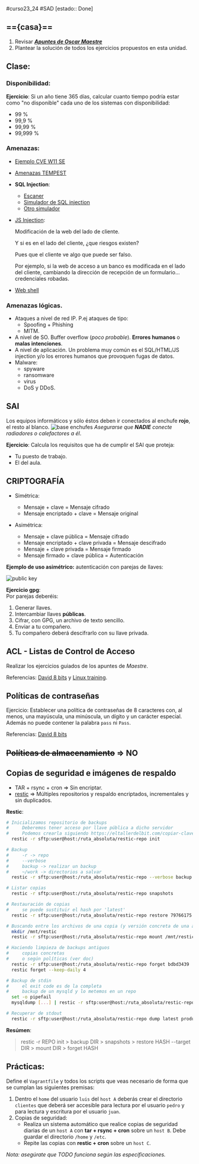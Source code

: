 #curso23_24 #SAD [estado:: Done] 

## =={casa}== 
1. Revisar ***[Apuntes de Oscar Maestre](https://oscarmaestre.github.io/apuntes_sad/tema_pautas_seguridad_informatica/tema_pautas_seguridad_informatica.html)***
2. Plantear la solución de todos los ejercicios propuestos en esta unidad.


## Clase:
### Disponibilidad:
**Ejercicio**: Si un año tiene 365 días, calcular cuanto tiempo podría estar como "no disponible" cada uno de los sistemas con disponibilidad:
  * 99 %
  * 99,9 %
  * 99,99 %
  * 99,999 %


### Amenazas:
* [Ejemplo CVE W11 SE](https://support.microsoft.com/es-es/topic/kb5028407-c%C3%B3mo-administrar-la-vulnerabilidad-asociada-con-cve-2023-32019-bd6ed35f-48b1-41f6-bd19-d2d97270f080)
+ [Amenazas TEMPEST](https://armada.defensa.gob.es/archivo/rgm/2016/12/rgmdic2016cap11.pdf)
+ **SQL Injection**:
  + [Escaner](https://pentest-tools.com/website-vulnerability-scanning/sql-injection-scanner-online)
  + [Simulador de SQL injection](https://www.hacksplaining.com/exercises/sql-injection)
  + [Otro simulador](https://www.codingame.com/playgrounds/154/sql-injection-demo/sql-injection)
+ [JS Injection](https://code-boxx.com/javascript-injection-beginners/):

  Modificación de la web del lado de cliente.

  Y si es en el lado del cliente, ¿que riesgos existen?

  Pues que el cliente ve algo que puede ser falso.

  Por ejemplo, si la web de acceso a un banco es modificada en el lado del cliente, cambiando la dirección de recepción de un formulario... credenciales robadas.
  
+ [Web shell](https://www.invicti.com/learn/web-shell/)




### Amenazas lógicas.
* Ataques a nivel de red IP. P.ej ataques de tipo:
  * Spoofing + Phishing
  * MITM.
* A nivel de SO. Buffer overflow (*poco probable*). **Errores humanos** o **malas intenciones**.
* A nivel de aplicación. Un problema muy común es el SQL/HTML/JS injection y/o los errores humanos que provoquen fugas de datos.
* Malware:
  * spyware
  * ransomware
  * virus
  * DoS y DDoS.


## SAI
Los equipos informáticos y sólo éstos deben ir conectados al enchufe **rojo**, el resto al blanco.
![base enchufes](https://static-blogs.lasprovincias.es/wp-content/uploads/sites/47/2015/09/Foto-enchufes5-300x180.jpg)
*Asegurarse que **NADIE** conecte radiadores o calefactores a él*.

**Ejercicio**: Calcula los requisitos que ha de cumplir el SAI que proteja:
  * Tu puesto de trabajo.
  * El del aula.


## CRIPTOGRAFÍA
* Simétrica:
  * Mensaje + clave = Mensaje cifrado
  * Mensaje encriptado + clave = Mensaje original
 
* Asimétrica:
  * Mensaje + clave pública = Mensaje cifrado
  * Mensaje encriptado + clave privada = Mensaje descifrado
  * Mensaje + clave privada = Mensaje firmado
  * Mensaje firmado + clave pública = Autenticación
 
**Ejemplo de uso asimétrico:** autenticación con parejas de llaves:

![public key](https://www.foxpass.com/hubfs/SSHkeydiagram.png)

**Ejercicio gpg**:  
Por parejas deberéis:
1. Generar llaves.
2. Intercambiar llaves **públicas**.
3. Cifrar, con GPG, un archivo de texto sencillo.
4. Enviar a tu compañero.
5. Tu compañero deberá descifrarlo con su llave privada.

## ACL - Listas de Control de Acceso
Realizar los ejercicios guiados de los apuntes de *Maestre*.

Referencias: [David 8 bits](https://www.ochobitshacenunbyte.com/2019/02/07/listas-de-control-de-acceso-acl-en-linux/) y [Linux training](https://linux-training.be/funhtml/ch34.html).

## Políticas de contraseñas
Ejercicio: Establecer una política de contraseñas de 8 caracteres con, al menos, una mayúscula, una minúscula, un dígito y un carácter especial. Además no puede contener la palabra `pass` ni `Pass`.

Referencias: [David 8 bits](https://www.ochobitshacenunbyte.com/2019/03/26/crear-politicas-de-contrasenas-en-linux/)

## ~~Políticas de almacenamiento~~ => NO

## Copias de seguridad e imágenes de respaldo
+ TAR + rsync + cron => Sin encriptar. 
+ [restic](https://restic.readthedocs.io/en/stable/) => Múltiples repositorios y respaldo encriptados, incrementales y sin duplicados.

**Restic**:
```bash
# Inicializamos repositorio de backups
#     Deberemos tener acceso por llave pública a dicho servidor
#     Podemos crearla siguiendo https://eltallerdelbit.com/copiar-clave-publica-ssh-scp-ssh-copy-id/
  restic -r sftp:user@host:/ruta_absoluta/restic-repo init

# Backup
#     -r -> repo
#     --verbose
#     backup -> realizar un backup
#     ~/work -> directorios a salvar
  restic -r sftp:user@host:/ruta_absoluta/restic-repo --verbose backup ~/work

# Listar copias
  restic -r sftp:user@host:/ruta_absoluta/restic-repo snapshots

# Restauración de copias
#     se puede sustituir el hash por 'latest'
  restic -r sftp:user@host:/ruta_absoluta/restic-repo restore 79766175 --target /tmp/restore-work

# Buscando entre los archivos de una copia (y versión concreta de una archivo)
  mkdir /mnt/restic
  restic -r sftp:user@host:/ruta_absoluta/restic-repo mount /mnt/restic

# Haciendo limpieza de backups antiguos
#     copias concretas
#     o según políticas (ver doc)
  restic -r sftp:user@host:/ruta_absoluta/restic-repo forget bdbd3439
  restic forget --keep-daily 4

# Backup de stdin
#     el exit code es de la completa
#     backup de un mysqld y lo metemos en un repo
  set -o pipefail
  mysqldump [...] | restic -r sftp:user@host:/ruta_absoluta/restic-repo backup --stdin

# Recuperar de stdout
  restic -r sftp:user@host:/ruta_absoluta/restic-repo dump latest production.sql | mysql
```

**Resúmen**:
> restic -r REPO init
                > backup DIR
        >         snapshots
        >         restore HASH --target DIR
        >         mount DIR
        >         forget HASH


## Prácticas:
Define el `Vagrantfile` y todos los scripts que veas necesario de forma que se cumplan las siguientes premisas:
1. Dentro el `home` del usuario `luis` del `host A` deberás crear el directorio `clientes` que deberá ser accesible para lectura por el usuario `pedro` y para lectura y escritura por el usuario `juan`.
2. Copias de seguridad:
   + Realiza un sistema automático que realice copias de seguridad diarias de un `host A` con **tar + rsync + cron** sobre un `host B`. Debe guardar el directorio `/home` y `/etc`.
   + Repite las copias con **restic + cron** sobre un `host C`.
  
*Nota: asegúrate que TODO funciona según las especificaciones.*